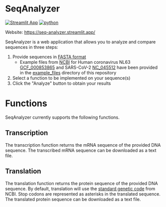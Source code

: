# SeqAnalyzer

[![Streamlit App](https://static.streamlit.io/badges/streamlit_badge_black_white.svg)](https://seq-analyzer.streamlit.app/)
[![python](https://img.shields.io/badge/Python-3.10-3776AB.svg?style=flat&logo=python&logoColor=white)](https://www.python.org)

Website: https://seq-analyzer.streamlit.app/

SeqAnalyzer is a web application that allows you to analyze and compare sequences in three steps:

1. Provide sequences in [FASTA format](https://blast.ncbi.nlm.nih.gov/doc/blast-topics/)
   - Example files from [NCBI](https://www.ncbi.nlm.nih.gov/) for Human coronavirus NL63 [GCF_000853865](example_files/GCF_000853865.fna) and SARS-CoV-2 [NC_045512](example_files/NC_045512.fasta) have been provided in the [example_files](example_files) directory of this repository
2. Select a function to be implemented on your sequence(s)
3. Click the "Analyze" button to obtain your results

# Functions

SeqAnalyzer currently supports the following functions.

## Transcription

The transcription function returns the mRNA sequence of the provided DNA sequence. The transcribed mRNA sequence can be downloaded as a text file.

## Translation

The translation function returns the protein sequence of the provided DNA sequence. By default, translation will use the [standard genetic code](https://www.ncbi.nlm.nih.gov/Taxonomy/Utils/wprintgc.cgi#SG1) from NCBI. Stop codons are represented as asterisks in the translated sequence. The translated protein sequence can be downloaded as a text file.
